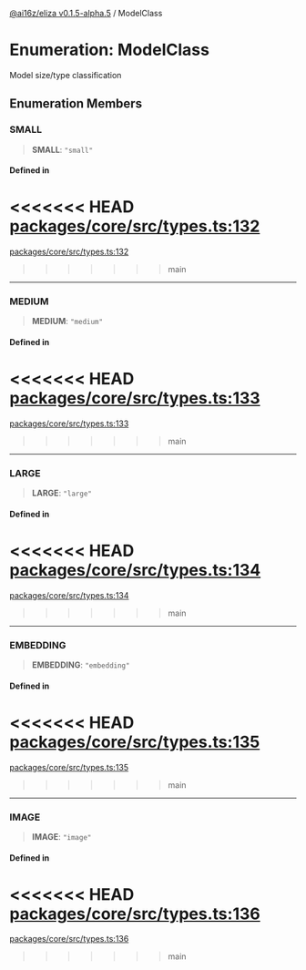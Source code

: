[@ai16z/eliza v0.1.5-alpha.5](../index.md) / ModelClass

# Enumeration: ModelClass

Model size/type classification

## Enumeration Members

### SMALL

> **SMALL**: `"small"`

#### Defined in

<<<<<<< HEAD
[packages/core/src/types.ts:132](https://github.com/konstantine25b/eliza/blob/main/packages/core/src/types.ts#L132)
=======
[packages/core/src/types.ts:132](https://github.com/ai16z/eliza/blob/main/packages/core/src/types.ts#L132)
>>>>>>> main

***

### MEDIUM

> **MEDIUM**: `"medium"`

#### Defined in

<<<<<<< HEAD
[packages/core/src/types.ts:133](https://github.com/konstantine25b/eliza/blob/main/packages/core/src/types.ts#L133)
=======
[packages/core/src/types.ts:133](https://github.com/ai16z/eliza/blob/main/packages/core/src/types.ts#L133)
>>>>>>> main

***

### LARGE

> **LARGE**: `"large"`

#### Defined in

<<<<<<< HEAD
[packages/core/src/types.ts:134](https://github.com/konstantine25b/eliza/blob/main/packages/core/src/types.ts#L134)
=======
[packages/core/src/types.ts:134](https://github.com/ai16z/eliza/blob/main/packages/core/src/types.ts#L134)
>>>>>>> main

***

### EMBEDDING

> **EMBEDDING**: `"embedding"`

#### Defined in

<<<<<<< HEAD
[packages/core/src/types.ts:135](https://github.com/konstantine25b/eliza/blob/main/packages/core/src/types.ts#L135)
=======
[packages/core/src/types.ts:135](https://github.com/ai16z/eliza/blob/main/packages/core/src/types.ts#L135)
>>>>>>> main

***

### IMAGE

> **IMAGE**: `"image"`

#### Defined in

<<<<<<< HEAD
[packages/core/src/types.ts:136](https://github.com/konstantine25b/eliza/blob/main/packages/core/src/types.ts#L136)
=======
[packages/core/src/types.ts:136](https://github.com/ai16z/eliza/blob/main/packages/core/src/types.ts#L136)
>>>>>>> main
